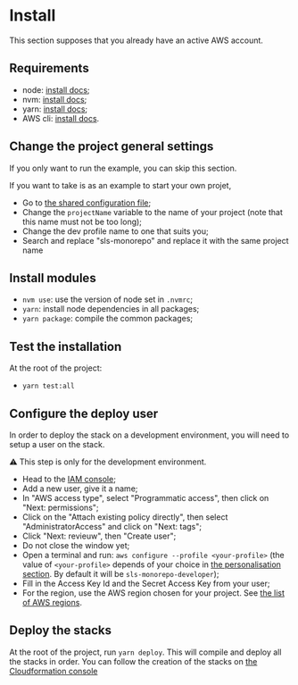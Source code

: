 # Install

This section supposes that you already have an active AWS account.

## Requirements

- node: [install docs](https://nodejs.org/en/download/);
- nvm: [install docs](https://github.com/nvm-sh/nvm);
- yarn: [install docs](https://classic.yarnpkg.com/lang/en/docs/install/#debian-stable);
- AWS cli: [install docs](https://docs.aws.amazon.com/cli/latest/userguide/install-cliv2.html).

## Change the project general settings

If you only want to run the example, you can skip this section.

If you want to take is as an example to start your own projet,

- Go to [the shared configuration file](../common/serverless-configuration/sharedConfig.ts);
- Change the `projectName` variable to the name of your project (note that this name must not be too long);
- Change the dev profile name to one that suits you;
- Search and replace "sls-monorepo" and replace it with the same project name

## Install modules

- `nvm use`: use the version of node set in `.nvmrc`;
- `yarn`: install node dependencies in all packages;
- `yarn package`: compile the common packages;

## Test the installation

At the root of the project:

- `yarn test:all`

## Configure the deploy user

In order to deploy the stack on a development environment, you will need to setup a user on the stack.

⚠️ This step is only for the development environment.

- Head to the [IAM console](https://console.aws.amazon.com/iamv2/home?#/users);
- Add a new user, give it a name;
- In "AWS access type", select "Programmatic access", then click on "Next: permissions";
- Click on the "Attach existing policy directly", then select "AdministratorAccess" and click on "Next: tags";
- Click "Next: revieuw", then "Create user";
- Do not close the window yet;
- Open a terminal and run: `aws configure --profile <your-profile>` (the value of `<your-profile>` depends of your choice in [the personalisation section](#change-the-project-general-settings). By default it will be `sls-monorepo-developer`);
- Fill in the Access Key Id and the Secret Access Key from your user;
- For the region, use the AWS region chosen for your project. See [the list of AWS regions](https://aws.amazon.com/about-aws/global-infrastructure/regions_az/).

## Deploy the stacks

At the root of the project, run `yarn deploy`. This will compile and deploy all the stacks in order.
You can follow the creation of the stacks on [the Cloudformation console](https://console.aws.amazon.com/cloudformation/home)
